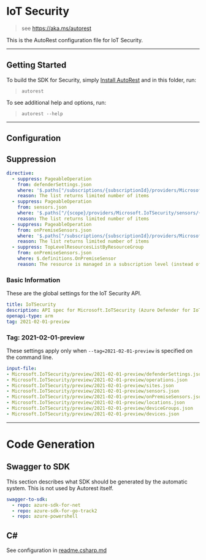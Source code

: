 # IoT Security

> see https://aka.ms/autorest

This is the AutoRest configuration file for IoT Security.

---

## Getting Started

To build the SDK for Security, simply [Install AutoRest](https://aka.ms/autorest/install) and in this folder, run:

> `autorest`

To see additional help and options, run:

> `autorest --help`

---

## Configuration

## Suppression

``` yaml
directive:
  - suppress: PageableOperation
    from: defenderSettings.json
    where: '$.paths["/subscriptions/{subscriptionId}/providers/Microsoft.IoTSecurity/defenderSettings"].get'
    reason: The list returns limited number of items
  - suppress: PageableOperation
    from: sensors.json
    where: '$.paths["/{scope}/providers/Microsoft.IoTSecurity/sensors/{sensorName}"].get'
    reason: The list returns limited number of items
  - suppress: PageableOperation
    from: onPremiseSensors.json
    where: '$.paths["/subscriptions/{subscriptionId}/providers/Microsoft.IoTSecurity/onPremiseSensors"].get'
    reason: The list returns limited number of items
  - suppress: TopLevelResourcesListByResourceGroup
    from: onPremiseSensors.json
    where: $.definitions.OnPremiseSensor
    reason: The resource is managed in a subscription level (instead of inside a resource group)
```

### Basic Information

These are the global settings for the IoT Security API.

``` yaml
title: IoTSecurity
description: API spec for Microsoft.IoTSecurity (Azure Defender for IoT) resource provider
openapi-type: arm
tag: 2021-02-01-preview
```

### Tag: 2021-02-01-preview

These settings apply only when `--tag=2021-02-01-preview` is specified on the command line.

``` yaml $(tag) == '2021-02-01-preview'
input-file:
- Microsoft.IoTSecurity/preview/2021-02-01-preview/defenderSettings.json
- Microsoft.IoTSecurity/preview/2021-02-01-preview/operations.json
- Microsoft.IoTSecurity/preview/2021-02-01-preview/sites.json
- Microsoft.IoTSecurity/preview/2021-02-01-preview/sensors.json
- Microsoft.IoTSecurity/preview/2021-02-01-preview/onPremiseSensors.json
- Microsoft.IoTSecurity/preview/2021-02-01-preview/locations.json
- Microsoft.IoTSecurity/preview/2021-02-01-preview/deviceGroups.json
- Microsoft.IoTSecurity/preview/2021-02-01-preview/devices.json
```

---

# Code Generation

## Swagger to SDK

This section describes what SDK should be generated by the automatic system.
This is not used by Autorest itself.

``` yaml $(swagger-to-sdk)
swagger-to-sdk:
  - repo: azure-sdk-for-net
  - repo: azure-sdk-for-go-track2
  - repo: azure-powershell
```

## C#

See configuration in [readme.csharp.md](./readme.csharp.md)
